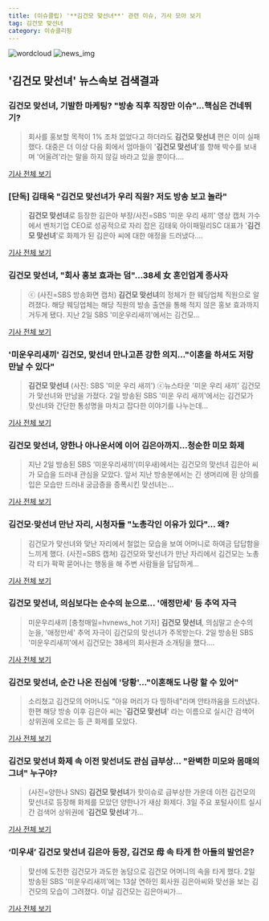 ```yaml
---
title: (이슈클립) '**김건모 맞선녀**' 관련 이슈, 기사 모아 보기
tag: 김건모 맞선녀
category: 이슈클리핑
---
```

![wordcloud](https://s3.ap-northeast-2.amazonaws.com/lyrics101-wordcloud/2018-09-03-1535947971.png)
![news_img](https://user-images.githubusercontent.com/42597476/44507050-1206f400-a6e4-11e8-8d98-7ffbfebb353f.png)
## **'**김건모 맞선녀**'** 뉴스속보 검색결과
### **김건모 맞선녀**, 기발한 마케팅? "방송 직후 직장만 이슈"...핵심은 건네뛰기?

>회사를 홍보할 목적이 1% 조차 없었다고 하더라도 **김건모 맞선녀** 편은 이미 실패했다. 대중은 더 이상 다음 회에서 엄마들이 '**김건모 맞선녀**'를 향해 박수를 보내며 '어울려'라는 말을 하지 않길 바라고 있을 뿐이다....

<a href="http://www.issuemaker.kr/news/articleView.html?idxno=21969" target="_blank">기사 전체 보기</a>

### [단독] 김태욱 "**김건모 맞선녀**가 우리 직원? 저도 방송 보고 놀라"

>**김건모 맞선녀**로 등장한 김은아 부장/사진=SBS '미운 우리 새끼' 영상 캡처 가수에서 벤처기업 CEO로 성공적으로 자리 잡은 김태욱 아이패밀리SC 대표가 '**김건모 맞선녀**'로 화제가 된 김은아 씨에 대한 애정을 드러냈다....

<a href="http://news.hankyung.com/article/201809033930H" target="_blank">기사 전체 보기</a>

### **김건모 맞선녀**, "회사 홍보 효과는 덤"…38세 女 혼인업계 종사자

>ⓒ (사진=SBS 방송화면 캡처) **김건모 맞선녀**의 정체가 한 웨딩업체 직원으로 알려졌다. 해당 웨딩업체는 해당 직원의 방송 출연을 통해 적지 않은 홍보 효과까지 거두게 됐다. 지난 2일 SBS '미운우리새끼'에서는 김건모...

<a href="http://www.dailian.co.kr/news/view/736812/?sc=naver" target="_blank">기사 전체 보기</a>

### '미운우리새끼' 김건모, 맞선녀 만나고픈 강한 의지…"이혼을 하셔도 저랑 만날 수 있다"

>**김건모 맞선녀** (사진: SBS '미운 우리 새끼') ⓒ뉴스타운 '미운 우리 새끼' 김건모가 맞선녀와 만남을 가졌다. 2일 방송된 SBS '미운 우리 새끼'에서는 김건모가 맞선녀와 간단한 통성명을 마치고 잡다한 이야기를 나누는데...

<a href="http://www.newstown.co.kr/news/articleView.html?idxno=338950" target="_blank">기사 전체 보기</a>

### **김건모 맞선녀**, 양한나 아나운서에 이어 김은아까지…청순한 미모 화제

>지난 2일 방송된 SBS ‘미운우리새끼’(미우새)에서는 김건모의 맞선녀 김은아 씨가 모습을 드러내 관심을 모았다. 앞서 지난 방송분에서는 긴 생머리에 흰 상의를 입은 모습만 드러내 궁금증을 증폭시킨 맞선녀는...

<a href="http://www.asiatoday.co.kr/view.php?key=20180903000732328" target="_blank">기사 전체 보기</a>

### 김건모·맞선녀 만난 자리, 시청자들 "노총각인 이유가 있다"… 왜?

>김건모가 맞선녀와 맞난 자리에서 철없는 모습을 보여 어머니로 하여금 답답함을 느끼게 했다. (사진=SBS 캡쳐) 김건모와 맞선녀가 만난 자리에서 김건모는 노총각 티가 팍팍 묻어나는 행동을 해 주변 사람들을 답답하게...

<a href="http://www.gnmaeil.com/news/articleView.html?idxno=381637" target="_blank">기사 전체 보기</a>

### **김건모 맞선녀**, 의심보다는 순수의 눈으로... '애정만세' 등 추억 자극

>미운우리새끼 [충청매일=hvnews_hot 기자] **김건모 맞선녀**, 의심말고 순수의 눈을, '애정만세' 추억 자극이 김건모의 맞선녀가 주목받는다. 2일 방송된 SBS '미운우리새끼'에서 김건모는 38세의 회사원과 소개팅을 했다....

<a href="http://www.ccdn.co.kr/news/articleView.html?idxno=538060" target="_blank">기사 전체 보기</a>

### **김건모 맞선녀**, 순간 나온 진심에 '당황'…"이혼해도 나랑 할 수 있어"

>소리쳤고 김건모의 어머니도 "아유 머리가 다 띵하네"라며 안타까움을 드러냈다. 한편 해당 방송 이후 김은아 씨는 '**김건모 맞선녀**' 라는 이름으로 실시간 검색어 상위권에 오르는 등 큰 화제를 모았다.

<a href="http://www.ilyosisa.co.kr/news/articleView.html?idxno=151518" target="_blank">기사 전체 보기</a>

### **김건모 맞선녀** 화제 속 이전 맞선녀도 관심 급부상... "완벽한 미모와 몸매의 그녀" 누구야?

>(사진=양한나 SNS) **김건모 맞선녀**가 핫이슈로 급부상한 가운데 이전 김건모의 맞선녀로 등장해 화제를 모았던 양한나가 새삼 화제다. 3일 주요 포털사이트 실시간 검색어 상위권에 '**김건모 맞선녀**'가...

<a href="http://www.siminilbo.co.kr/news/articleView.html?idxno=578105" target="_blank">기사 전체 보기</a>

### ‘미우새’ **김건모 맞선녀** 김은아 등장, 김건모 母 속 타게 한 아들의 발언은?

>맞선에 도전한 김건모가 과도한 농담으로 김건모 어머니의 속을 타게 했다. 2일 방송된 SBS '미운우리새끼’에는 13살 연하인 회사원 김은아씨와 맞선을 보는 김건모의 모습이 그려졌다. 이날 김건모는 김은아씨가...

<a href="http://news.mtn.co.kr/newscenter/news_viewer.mtn?gidx=2018090311335540280" target="_blank">기사 전체 보기</a>


